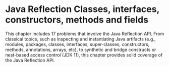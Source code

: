 # Java Reflection Classes, interfaces, constructors, methods and fields
This chapter includes 17 problems that involve the Java Reflection API. From classical topics, such as inspecting and instantiating Java artifacts (e.g., modules, packages, classes, interfaces, super-classes, constructors, methods, annotations, arrays, etc), to synthetic and bridge constructs or nest-based access control (JDK 11), this chapter provides solid coverage of the Java Reflection API.  
